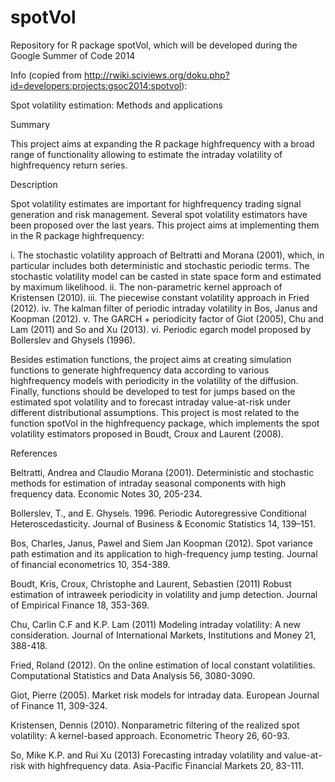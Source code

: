 spotVol
=======

Repository for R package spotVol, which will be developed during the Google Summer of Code 2014


Info (copied from http://rwiki.sciviews.org/doku.php?id=developers:projects:gsoc2014:spotvol):

Spot volatility estimation: Methods and applications


Summary

This project aims at expanding the R package highfrequency with a broad range of functionality allowing to estimate the intraday volatility of highfrequency return series.


Description

Spot volatility estimates are important for highfrequency trading signal generation and risk management. Several spot volatility estimators have been proposed over the last years. This project aims at implementing them in the R package highfrequency:

i. The stochastic volatility approach of Beltratti and Morana (2001), which, in particular includes both deterministic and stochastic periodic terms. The stochastic volatility model can be casted in state space form and estimated by maximum likelihood.
ii. The non-parametric kernel approach of Kristensen (2010).
iii. The piecewise constant volatility approach in Fried (2012).
iv. The kalman filter of periodic intraday volatility in Bos, Janus and Koopman (2012).
v. The GARCH + periodicity factor of Giot (2005), Chu and Lam (2011) and So and Xu (2013).
vi. Periodic egarch model proposed by Bollerslev and Ghysels (1996).

Besides estimation functions, the project aims at creating simulation functions to generate highfrequency data according to various highfrequency models with periodicity in the volatility of the diffusion.
Finally, functions should be developed to test for jumps based on the estimated spot volatility and to forecast intraday value-at-risk under different distributional assumptions.
This project is most related to the function spotVol in the highfrequency package, which implements the spot volatility estimators proposed in Boudt, Croux and Laurent (2008).

References

Beltratti, Andrea and Claudio Morana (2001). Deterministic and stochastic methods for estimation of intraday seasonal components with high frequency data. Economic Notes 30, 205-234.

Bollerslev, T., and E. Ghysels. 1996. Periodic Autoregressive Conditional Heteroscedasticity. Journal of Business & Economic Statistics 14, 139–151.

Bos, Charles, Janus, Pawel and Siem Jan Koopman (2012). Spot variance path estimation and its application to high-frequency jump testing. Journal of financial econometrics 10, 354-389.

Boudt, Kris, Croux, Christophe and Laurent, Sebastien (2011) Robust estimation of intraweek periodicity in volatility and jump detection. Journal of Empirical Finance 18, 353-369.

Chu, Carlin C.F and K.P. Lam (2011) Modeling intraday volatility: A new consideration. Journal of International Markets, Institutions and Money 21, 388-418.

Fried, Roland (2012). On the online estimation of local constant volatilities. Computational Statistics and Data Analysis 56, 3080-3090.

Giot, Pierre (2005). Market risk models for intraday data. European Journal of Finance 11, 309-324.

Kristensen, Dennis (2010). Nonparametric filtering of the realized spot volatility: A kernel-based approach. Econometric Theory 26, 60-93.

So, Mike K.P. and Rui Xu (2013) Forecasting intraday volatility and value-at-risk with highfrequency data. Asia-Pacific Financial Markets 20, 83-111.


